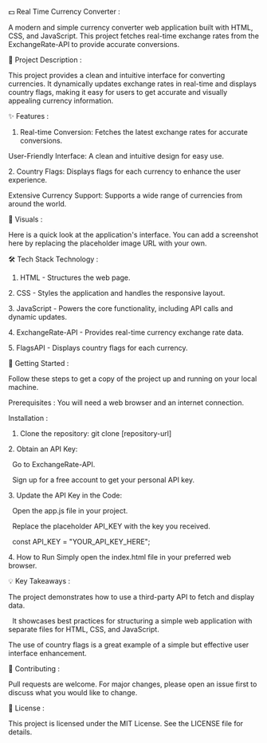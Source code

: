 💵 Real Time Currency Converter :

A modern and simple currency converter web application built with HTML, CSS, and JavaScript. This project fetches real-time exchange rates from the ExchangeRate-API to provide accurate conversions.



🧠 Project Description :

This project provides a clean and intuitive interface for converting currencies. It dynamically updates exchange rates in real-time and displays country flags, making it easy for users to get accurate and visually appealing currency information.


✨ Features :

1. Real-time Conversion: Fetches the latest exchange rates for accurate conversions.

User-Friendly Interface: A clean and intuitive design for easy use.

2\. Country Flags: Displays flags for each currency to enhance the user experience.

Extensive Currency Support: Supports a wide range of currencies from around the world.


📸 Visuals :

Here is a quick look at the application's interface. You can add a screenshot here by replacing the placeholder image URL with your own.


🛠️ Tech Stack Technology :



1. HTML - Structures the web page.

2\. CSS - Styles the application and handles the responsive layout.

3\. JavaScript - Powers the core functionality, including API calls and dynamic updates.

4\. ExchangeRate-API - Provides real-time currency exchange rate data.

5\. FlagsAPI - Displays country flags for each currency.



🚀 Getting Started :


Follow these steps to get a copy of the project up and running on your local machine.



Prerequisites : 
You will need a web browser and an internet connection.



Installation :

1. Clone the repository: git clone \[repository-url]

2\. Obtain an API Key:

&nbsp;  Go to ExchangeRate-API.

&nbsp;  Sign up for a free account to get your personal API key.

3\. Update the API Key in the Code:

&nbsp;  Open the app.js file in your project.

&nbsp;  Replace the placeholder API\_KEY with the key you received.

&nbsp;  const API\_KEY = "YOUR\_API\_KEY\_HERE";

4\. How to Run
   Simply open the index.html file in your preferred web browser.



💡 Key Takeaways :


  The project demonstrates how to use a third-party API to fetch         and display data.

&nbsp; It showcases best practices for structuring a simple web application with separate files for HTML, CSS, and JavaScript.

The use of country flags is a great example of a simple but effective user interface enhancement.



🤝 Contributing :


Pull requests are welcome. For major changes, please open an issue first to discuss what you would like to change.



📄 License :


This project is licensed under the MIT License. See the LICENSE file for details.

